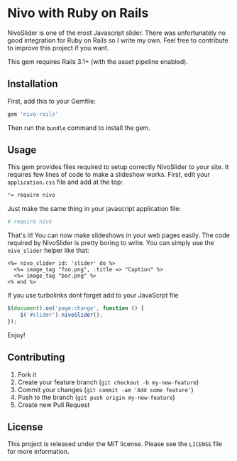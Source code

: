 # Nivo with Ruby on Rails

NivoSlider is one of the most Javascript slider. There was unfortunately no good integration for Ruby on Rails so I write my own. Feel free to contribute to improve this project if you want.

This gem requires Rails 3.1+ (with the asset pipeline enabled).

## Installation

First, add this to your Gemfile:

~~~ruby
gem 'nivo-rails'
~~~

Then run the `bundle` command to install the gem.

## Usage

This gem provides files required to setup correctly NivoSlider to your site. It requires few lines of code to make a slideshow works. First, edit your `application.css` file and add at the top:

~~~css
*= require nivo
~~~

Just make the same thing in your javascript application file:

~~~coffeescript
# require nivo
~~~

That's it! You can now make slideshows in your web pages easily. The code required by NivoSlider is pretty boring to write. You can simply use the `nivo_slider` helper like that:

~~~erb
<%= nivo_slider id: 'slider' do %>
  <%= image_tag "foo.png", :title => "Caption" %>
  <%= image_tag "bar.png" %>
<% end %>
~~~

If you use turbolinks dont forget add to your JavaScrpt file

~~~javascript
$(document).on('page:change', function () {
    $('#slider').nivoSlider();
});
~~~

Enjoy!

## Contributing

1. Fork it
2. Create your feature branch (`git checkout -b my-new-feature`)
3. Commit your changes (`git commit -am 'Add some feature'`)
4. Push to the branch (`git push origin my-new-feature`)
5. Create new Pull Request

## License

This project is released under the MIT license. Please see the `LICENSE` file for more information.
